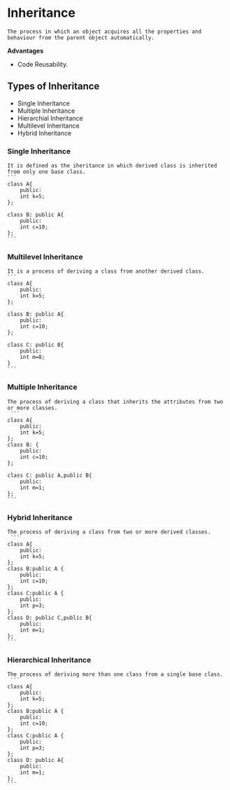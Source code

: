 # Inheritance
    The process in which an object acquires all the properties and behaviour from the parent object automatically.

  **Advantages**
  - Code Reusability.
## Types of Inheritance
  - Single Inheritance
  - Multiple Inheritance
  - Hierarchial Inheritance
  - Multilevel Inheritance
  - Hybrid Inheritance

### Single Inheritance

    It is defined as the iheritance in which derived class is inherited from only one base class.
    ```
    class A{
        public:
        int k=5;
    };

    class B: public A{
        public:
        int c=10;
    };
    ```
### Multilevel Inheritance
    It is a process of deriving a class from another derived class.
    ```
    class A{
        public:
        int k=5;
    };

    class B: public A{
        public:
        int c=10;
    };

    class C: public B{
        public:
        int m=8;
    }
    ```
### Multiple Inheritance
    The process of deriving a class that inherits the attributes from two or more classes.
     ```
    class A{
        public:
        int k=5;
    };
    class B: {
        public:
        int c=10;
    };

    class C: public A,public B{
        public:
        int m=1;
    };
    ```
### Hybrid Inheritance
    The process of deriving a class from two or more derived classes.
     ```
    class A{
        public:
        int k=5;
    };
    class B:public A {
        public:
        int c=10;
    };
    class C:public A {
        public:
        int p=3;
    };
    class D: public C,public B{
        public:
        int m=1;
    };
    ```
### Hierarchical Inheritance
    The process of deriving more than one class from a single base class.
     ```
    class A{
        public:
        int k=5;
    };
    class B:public A {
        public:
        int c=10;
    };
    class C:public A {
        public:
        int p=3;
    };
    class D: public A{
        public:
        int m=1;
    };
    ```